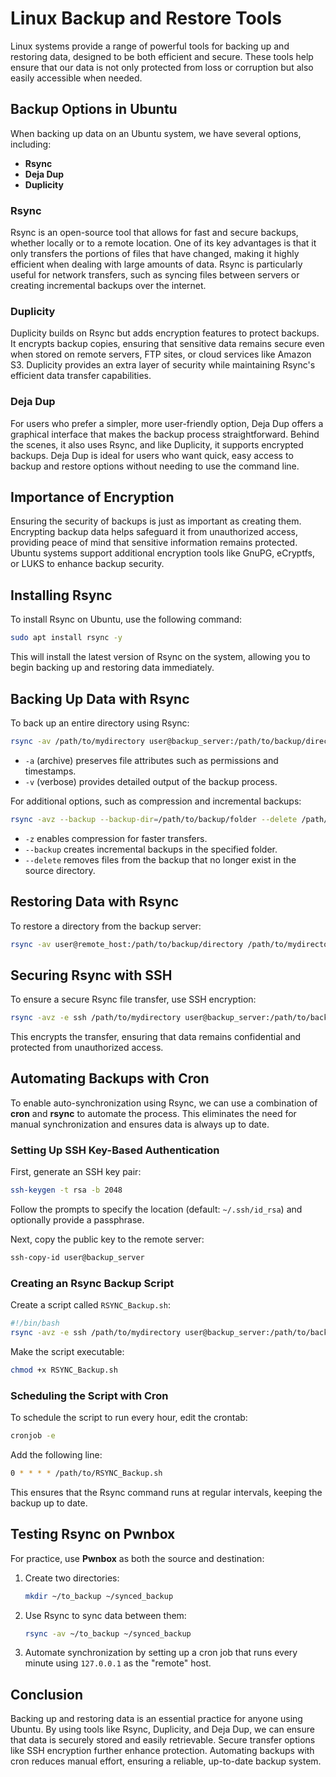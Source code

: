# Linux Backup and Restore Tools

Linux systems provide a range of powerful tools for backing up and restoring data, designed to be both efficient and secure. These tools help ensure that our data is not only protected from loss or corruption but also easily accessible when needed.

## Backup Options in Ubuntu

When backing up data on an Ubuntu system, we have several options, including:

- **Rsync**
- **Deja Dup**
- **Duplicity**

### Rsync

Rsync is an open-source tool that allows for fast and secure backups, whether locally or to a remote location. One of its key advantages is that it only transfers the portions of files that have changed, making it highly efficient when dealing with large amounts of data. Rsync is particularly useful for network transfers, such as syncing files between servers or creating incremental backups over the internet.

### Duplicity

Duplicity builds on Rsync but adds encryption features to protect backups. It encrypts backup copies, ensuring that sensitive data remains secure even when stored on remote servers, FTP sites, or cloud services like Amazon S3. Duplicity provides an extra layer of security while maintaining Rsync's efficient data transfer capabilities.

### Deja Dup

For users who prefer a simpler, more user-friendly option, Deja Dup offers a graphical interface that makes the backup process straightforward. Behind the scenes, it also uses Rsync, and like Duplicity, it supports encrypted backups. Deja Dup is ideal for users who want quick, easy access to backup and restore options without needing to use the command line.

## Importance of Encryption

Ensuring the security of backups is just as important as creating them. Encrypting backup data helps safeguard it from unauthorized access, providing peace of mind that sensitive information remains protected. Ubuntu systems support additional encryption tools like GnuPG, eCryptfs, or LUKS to enhance backup security.

## Installing Rsync

To install Rsync on Ubuntu, use the following command:

```bash
sudo apt install rsync -y
```

This will install the latest version of Rsync on the system, allowing you to begin backing up and restoring data immediately.

## Backing Up Data with Rsync

To back up an entire directory using Rsync:

```bash
rsync -av /path/to/mydirectory user@backup_server:/path/to/backup/directory
```

- `-a` (archive) preserves file attributes such as permissions and timestamps.
- `-v` (verbose) provides detailed output of the backup process.

For additional options, such as compression and incremental backups:

```bash
rsync -avz --backup --backup-dir=/path/to/backup/folder --delete /path/to/mydirectory user@backup_server:/path/to/backup/directory
```

- `-z` enables compression for faster transfers.
- `--backup` creates incremental backups in the specified folder.
- `--delete` removes files from the backup that no longer exist in the source directory.

## Restoring Data with Rsync

To restore a directory from the backup server:

```bash
rsync -av user@remote_host:/path/to/backup/directory /path/to/mydirectory
```

## Securing Rsync with SSH

To ensure a secure Rsync file transfer, use SSH encryption:

```bash
rsync -avz -e ssh /path/to/mydirectory user@backup_server:/path/to/backup/directory
```

This encrypts the transfer, ensuring that data remains confidential and protected from unauthorized access.

## Automating Backups with Cron

To enable auto-synchronization using Rsync, we can use a combination of **cron** and **rsync** to automate the process. This eliminates the need for manual synchronization and ensures data is always up to date.

### Setting Up SSH Key-Based Authentication

First, generate an SSH key pair:

```bash
ssh-keygen -t rsa -b 2048
```

Follow the prompts to specify the location (default: `~/.ssh/id_rsa`) and optionally provide a passphrase.

Next, copy the public key to the remote server:

```bash
ssh-copy-id user@backup_server
```

### Creating an Rsync Backup Script

Create a script called `RSYNC_Backup.sh`:

```bash
#!/bin/bash
rsync -avz -e ssh /path/to/mydirectory user@backup_server:/path/to/backup/directory
```

Make the script executable:

```bash
chmod +x RSYNC_Backup.sh
```

### Scheduling the Script with Cron

To schedule the script to run every hour, edit the crontab:

```bash
cronjob -e
```

Add the following line:

```bash
0 * * * * /path/to/RSYNC_Backup.sh
```

This ensures that the Rsync command runs at regular intervals, keeping the backup up to date.

## Testing Rsync on Pwnbox

For practice, use **Pwnbox** as both the source and destination:

1. Create two directories:
    
    ```bash
    mkdir ~/to_backup ~/synced_backup
    ```
    
2. Use Rsync to sync data between them:
    
    ```bash
    rsync -av ~/to_backup ~/synced_backup
    ```
    
3. Automate synchronization by setting up a cron job that runs every minute using `127.0.0.1` as the "remote" host.

## Conclusion

Backing up and restoring data is an essential practice for anyone using Ubuntu. By using tools like Rsync, Duplicity, and Deja Dup, we can ensure that data is securely stored and easily retrievable. Secure transfer options like SSH encryption further enhance protection. Automating backups with cron reduces manual effort, ensuring a reliable, up-to-date backup system.
